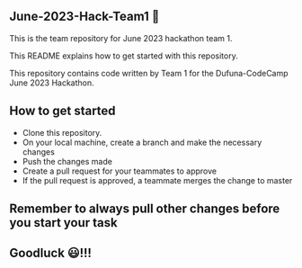 ## June-2023-Hack-Team1 🚩
This is the team repository for June 2023 hackathon team 1.


This README explains how to get started with this repository.

This repository contains code written by Team 1 for the Dufuna-CodeCamp June 2023 Hackathon.

## How to get started
- Clone this repository.
- On your local machine, create a branch and make the necessary changes
- Push the changes made
- Create a pull request for your teammates to approve
- If the pull request is approved, a teammate merges the change to master

## Remember to always pull other changes before you start your task

## Goodluck 😃!!!
